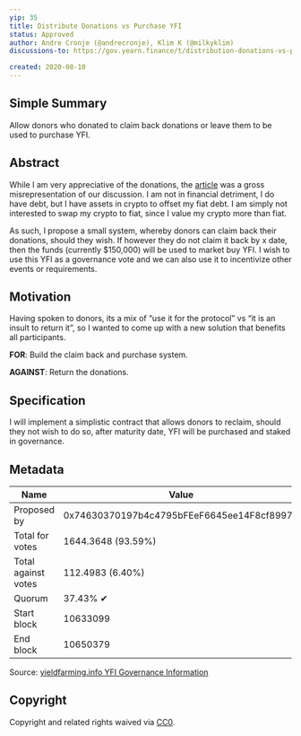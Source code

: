 ```yaml
---
yip: 35
title: Distribute Donations vs Purchase YFI
status: Approved
author: Andre Cronje (@andrecronje), Klim K (@milkyklim)
discussions-to: https://gov.yearn.finance/t/distribution-donations-vs-purchasing-yfi/2244

created: 2020-08-10
---
```


## Simple Summary

Allow donors who donated to claim back donations or leave them to be used to purchase YFI.

## Abstract

While I am very appreciative of the donations, the [article](https://decrypt.co/37995/exclusive-yfi-andre-cronje-broke-quitting-defi) was a gross misrepresentation of our discussion. I am not in financial detriment, I do have debt, but I have assets in crypto to offset my fiat debt. I am simply not interested to swap my crypto to fiat, since I value my crypto more than fiat.

As such, I propose a small system, whereby donors can claim back their donations, should they wish. If however they do not claim it back by x date, then the funds (currently \$150,000) will be used to market buy YFI. I wish to use this YFI as a governance vote and we can also use it to incentivize other events or requirements.

## Motivation

Having spoken to donors, its a mix of “use it for the protocol” vs “it is an insult to return it”, so I wanted to come up with a new solution that benefits all participants.

**FOR**: Build the claim back and purchase system.

**AGAINST**: Return the donations.

## Specification

I will implement a simplistic contract that allows donors to reclaim, should they not wish to do so, after maturity date, YFI will be purchased and staked in governance.

## Metadata

| Name                | Value                                      |
|---------------------|--------------------------------------------|
| Proposed by         | 0x74630370197b4c4795bFEeF6645ee14F8cf8997D |
| Total for votes     | 1644.3648 (93.59%)                         |
| Total against votes | 112.4983 (6.40%)                           |
| Quorum              | 37.43% ✔                                   |
| Start block         | 10633099                                   |
| End block           | 10650379                                   |

Source: [yieldfarming.info YFI Governance Information](https://yieldfarming.info/yearn/vote/)

## Copyright

Copyright and related rights waived via [CC0](https://creativecommons.org/publicdomain/zero/1.0/).
